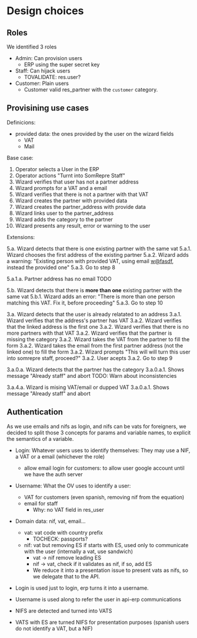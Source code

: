 # Design choices

## Roles

We identified 3 roles

- Admin: Can provision users
    - ERP using the super secret key
- Staff: Can hijack users
    - TOVALIDATE: res.user?
- Customer: Plain users
    - Customer valid res_partner with the `customer` category.

## Provisining use cases

Definicions:
- provided data: the ones provided by the user on the wizard fields
    - VAT
    - Mail

Base case:

1. Operator selects a User in the ERP
2. Operator actions "Turnt into SomRepre Staff"
3. Wizard verifies that user has not a partner address
4. Wizard prompts for a VAT and a email
5. Wizard verifies that there is not a partner with that VAT
6. Wizard creates the partner with provided data
7. Wizard creates the partner_address with provide data
8. Wizard links user to the partner_address
9. Wizard adds the category to the partner
10. Wizard presents any result, error or warning to the user

Extensions:

5.a. Wizard detects that there is one existing partner with the same vat
5.a.1. Wizard chooses the first address of the existing partner
5.a.2. Wizard adds a warning: "Existing person with provided VAT, using email <w@fasdf>, instead the provided one"
5.a.3. Go to step 8

5.a.1.a. Partner address has no email
TODO

5.b. Wizard detects that there is **more than one** existing partner with the same vat
5.b.1. Wizard adds an error: "There is more than one person matching this VAT. Fix it, before proceeding"
5.a.3. Go to step 10

3.a. Wizard detects that the user is already relatated to an address
3.a.1. Wizard verifies that the address's partner has VAT
3.a.2. Wizard verifies that the linked address is the first one
3.a.2. Wizard verifies that there is no more partners with that VAT
3.a.2. Wizard verifies that the partner is missing the category
3.a.2. Wizard takes the VAT from the partner to fill the form
3.a.2. Wizard takes the email from the first partner address (not the linked one) to fill the form
3.a.2. Wizard prompts "This will will turn this user into somrepre staff, proceed?"
3.a.2. User acepts
3.a.2. Go to step 9

3.a.0.a. Wizard detects that the partner has the category
3.a.0.a.1. Shows message "Already staff" and abort
TODO: Warn about inconsistencies

3.a.4.a. Wizard is mising VAT/email or dupped VAT
3.a.0.a.1. Shows message "Already staff" and abort



## Authentication

As we use emails and nifs as login, and nifs can be vats for foreigners,
we decided to split those 3 concepts for params and variable names,
to explicit the semantics of a variable.

- Login: Whatever users uses to identify themselves: They may use a NIF, a VAT or a email (whichever the role)
    - allow email login for customers: to allow user google account until we have the auth server
- Username: What the OV uses to identify a user:
    - VAT for customers (even spanish, removing nif from the equation)
    - email for staff
        - Why: no VAT field in res_user
- Domain data: nif, vat, email...
    - vat: vat code with country prefix
        - TOCHECK: passports?
    - nif: vat but removing ES if starts with ES, used only to communicate with the user (internally a vat, use sandwich)
        - vat -> nif remove leading ES
        - nif -> vat, check if it validates as nif, if so, add ES
        - We reduce it into a presentation issue to present vats as nifs, so we delegate that to the API.

- Login is used just to login, erp turns it into a username.
- Username is used along to refer the user in api-erp communications
- NIFS are detected and turned into VATS
- VATS with ES are turned NIFS for presentation purposes (spanish users do not identify a VAT, but a NIF)
